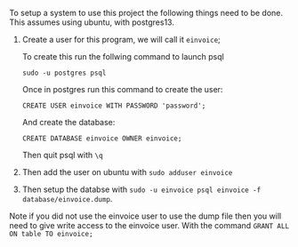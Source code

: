 To setup a system to use this project the following things need to be done.
This assumes using ubuntu, with postgres13.

1. Create a user for this program, we will call it `einvoice`;

    To create this run the follwing command to launch psql

    `sudo -u postgres psql`

    Once in postgres run this command to create the user:

    `CREATE USER einvoice WITH PASSWORD 'password';`

    And create the database:

    `CREATE DATABASE einvoice OWNER einvoice;`

    Then quit psql with `\q`
2. Then add the user on ubuntu with `sudo adduser einvoice`

3. Then setup the databse with `sudo -u einvoice psql einvoice -f database/einvoice.dump`.

Note if you did not use the einvoice user to use the dump file then you will need to give write access to the einvoice user. With the command `GRANT ALL ON table TO einvoice;`